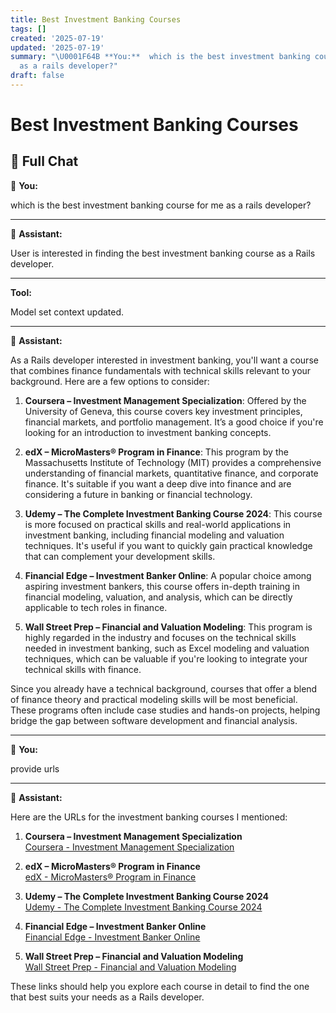 ```yaml
---
title: Best Investment Banking Courses
tags: []
created: '2025-07-19'
updated: '2025-07-19'
summary: "\U0001F64B **You:**  which is the best investment banking course for me
  as a rails developer?"
draft: false
---
```


# Best Investment Banking Courses

## 🧠 Full Chat

🙋 **You:**

which is the best investment banking course for me as a rails developer?

---

🤖 **Assistant:**

User is interested in finding the best investment banking course as a Rails developer.

---

**Tool:**

Model set context updated.

---

🤖 **Assistant:**

As a Rails developer interested in investment banking, you'll want a course that combines finance fundamentals with technical skills relevant to your background. Here are a few options to consider:

1. **Coursera – Investment Management Specialization**: Offered by the University of Geneva, this course covers key investment principles, financial markets, and portfolio management. It’s a good choice if you're looking for an introduction to investment banking concepts.

2. **edX – MicroMasters® Program in Finance**: This program by the Massachusetts Institute of Technology (MIT) provides a comprehensive understanding of financial markets, quantitative finance, and corporate finance. It's suitable if you want a deep dive into finance and are considering a future in banking or financial technology.

3. **Udemy – The Complete Investment Banking Course 2024**: This course is more focused on practical skills and real-world applications in investment banking, including financial modeling and valuation techniques. It's useful if you want to quickly gain practical knowledge that can complement your development skills.

4. **Financial Edge – Investment Banker Online**: A popular choice among aspiring investment bankers, this course offers in-depth training in financial modeling, valuation, and analysis, which can be directly applicable to tech roles in finance.

5. **Wall Street Prep – Financial and Valuation Modeling**: This program is highly regarded in the industry and focuses on the technical skills needed in investment banking, such as Excel modeling and valuation techniques, which can be valuable if you're looking to integrate your technical skills with finance.

Since you already have a technical background, courses that offer a blend of finance theory and practical modeling skills will be most beneficial. These programs often include case studies and hands-on projects, helping bridge the gap between software development and financial analysis.

---

🙋 **You:**

provide urls

---

🤖 **Assistant:**

Here are the URLs for the investment banking courses I mentioned:

1. **Coursera – Investment Management Specialization**  
   [Coursera - Investment Management Specialization](https://www.coursera.org/specializations/investment-management)

2. **edX – MicroMasters® Program in Finance**  
   [edX - MicroMasters® Program in Finance](https://www.edx.org/micromasters/mitx-finance)

3. **Udemy – The Complete Investment Banking Course 2024**  
   [Udemy - The Complete Investment Banking Course 2024](https://www.udemy.com/course/the-complete-investment-banking-course/)

4. **Financial Edge – Investment Banker Online**  
   [Financial Edge - Investment Banker Online](https://www.fe.training/online-courses/investment-banker/)

5. **Wall Street Prep – Financial and Valuation Modeling**  
   [Wall Street Prep - Financial and Valuation Modeling](https://www.wallstreetprep.com/programs/financial-valuation-modeling-self-study/)

These links should help you explore each course in detail to find the one that best suits your needs as a Rails developer.